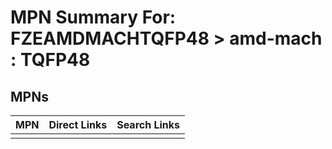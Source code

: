 



# MPN Summary For: FZEAMDMACHTQFP48 > amd-mach : TQFP48

## MPNs
  

|MPN|Direct Links|Search Links|
| :--- | :--- | :--- |
||||
